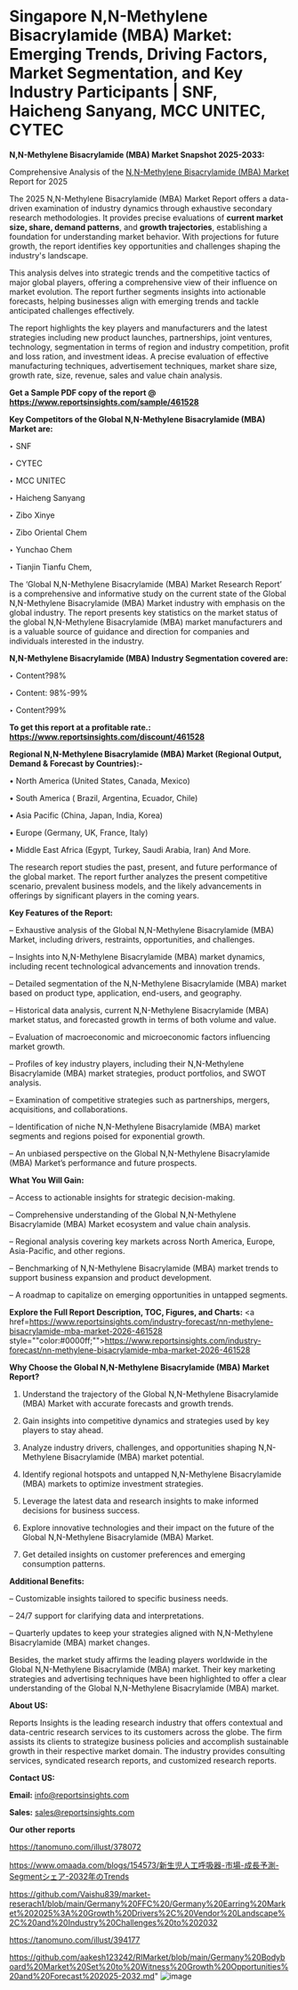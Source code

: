 # Singapore N,N-Methylene Bisacrylamide (MBA) Market: Emerging Trends, Driving Factors, Market Segmentation, and Key Industry Participants | SNF, Haicheng Sanyang, MCC UNITEC, CYTEC

<strong>N,N-Methylene Bisacrylamide (MBA) Market Snapshot 2025-2033:</strong>

Comprehensive Analysis of the <a href=https://www.reportsinsights.com/sample/461528>N,N-Methylene Bisacrylamide (MBA) Market</a> Report for 2025

The 2025 N,N-Methylene Bisacrylamide (MBA) Market Report offers a data-driven examination of industry dynamics through exhaustive secondary research methodologies. It provides precise evaluations of <strong>current market size, share, demand patterns</strong>, and <strong>growth trajectories</strong>, establishing a foundation for understanding market behavior. With projections for future growth, the report identifies key opportunities and challenges shaping the industry's landscape.

This analysis delves into strategic trends and the competitive tactics of major global players, offering a comprehensive view of their influence on market evolution. The report further segments insights into actionable forecasts, helping businesses align with emerging trends and tackle anticipated challenges effectively.

The report highlights the key players and manufacturers and the latest strategies including new product launches, partnerships, joint ventures, technology, segmentation in terms of region and industry competition, profit and loss ration, and investment ideas. A precise evaluation of effective manufacturing techniques, advertisement techniques, market share size, growth rate, size, revenue, sales and value chain analysis.

<strong>Get a Sample PDF copy of the report @ <a href=https://www.reportsinsights.com/sample/461528 style=color:#0000ff;>https://www.reportsinsights.com/sample/461528</a></strong>

<strong>Key Competitors of the Global N,N-Methylene Bisacrylamide (MBA) Market are:</strong>

‣ SNF

‣ CYTEC

‣ MCC UNITEC

‣ Haicheng Sanyang

‣ Zibo Xinye

‣ Zibo Oriental Chem

‣ Yunchao Chem

‣ Tianjin Tianfu Chem,

The ‘Global N,N-Methylene Bisacrylamide (MBA) Market Research Report’ is a comprehensive and informative study on the current state of the Global N,N-Methylene Bisacrylamide (MBA) Market industry with emphasis on the global industry. The report presents key statistics on the market status of the global N,N-Methylene Bisacrylamide (MBA) market manufacturers and is a valuable source of guidance and direction for companies and individuals interested in the industry.

<strong>N,N-Methylene Bisacrylamide (MBA) Industry Segmentation covered are:</strong>

‣ Content?98%

‣ Content: 98%-99%

‣ Content?99%

<strong>To get this report at a profitable rate.: <a href=https://www.reportsinsights.com/discount/461528 style=color:#0000ff;>https://www.reportsinsights.com/discount/461528</a></strong>

<strong>Regional N,N-Methylene Bisacrylamide (MBA) Market (Regional Output, Demand &amp; Forecast by Countries):-</strong>

• North America (United States, Canada, Mexico)

• South America ( Brazil, Argentina, Ecuador, Chile)

• Asia Pacific (China, Japan, India, Korea)

• Europe (Germany, UK, France, Italy)

• Middle East Africa (Egypt, Turkey, Saudi Arabia, Iran) And More.

The research report studies the past, present, and future performance of the global market. The report further analyzes the present competitive scenario, prevalent business models, and the likely advancements in offerings by significant players in the coming years.

<strong>Key Features of the Report:</strong>

– Exhaustive analysis of the Global N,N-Methylene Bisacrylamide (MBA) Market, including drivers, restraints, opportunities, and challenges.

– Insights into N,N-Methylene Bisacrylamide (MBA) market dynamics, including recent technological advancements and innovation trends.

– Detailed segmentation of the N,N-Methylene Bisacrylamide (MBA) market based on product type, application, end-users, and geography.

– Historical data analysis, current N,N-Methylene Bisacrylamide (MBA) market status, and forecasted growth in terms of both volume and value.

– Evaluation of macroeconomic and microeconomic factors influencing market growth.

– Profiles of key industry players, including their N,N-Methylene Bisacrylamide (MBA) market strategies, product portfolios, and SWOT analysis.

– Examination of competitive strategies such as partnerships, mergers, acquisitions, and collaborations.

– Identification of niche N,N-Methylene Bisacrylamide (MBA) market segments and regions poised for exponential growth.

– An unbiased perspective on the Global N,N-Methylene Bisacrylamide (MBA) Market’s performance and future prospects.

<strong>What You Will Gain:</strong>

– Access to actionable insights for strategic decision-making.

– Comprehensive understanding of the Global N,N-Methylene Bisacrylamide (MBA) Market ecosystem and value chain analysis.

– Regional analysis covering key markets across North America, Europe, Asia-Pacific, and other regions.

– Benchmarking of N,N-Methylene Bisacrylamide (MBA) market trends to support business expansion and product development.

– A roadmap to capitalize on emerging opportunities in untapped segments.

<strong>Explore the Full Report Description, TOC, Figures, and Charts:</strong>
<a href=https://www.reportsinsights.com/industry-forecast/nn-methylene-bisacrylamide-mba-market-2026-461528 style=""color:#0000ff;"">https://www.reportsinsights.com/industry-forecast/nn-methylene-bisacrylamide-mba-market-2026-461528</a>

<strong>Why Choose the Global N,N-Methylene Bisacrylamide (MBA) Market Report?</strong>

1. Understand the trajectory of the Global N,N-Methylene Bisacrylamide (MBA) Market with accurate forecasts and growth trends.

2. Gain insights into competitive dynamics and strategies used by key players to stay ahead.

3. Analyze industry drivers, challenges, and opportunities shaping N,N-Methylene Bisacrylamide (MBA) market potential.

4. Identify regional hotspots and untapped N,N-Methylene Bisacrylamide (MBA) markets to optimize investment strategies.

5. Leverage the latest data and research insights to make informed decisions for business success.

6. Explore innovative technologies and their impact on the future of the Global N,N-Methylene Bisacrylamide (MBA) Market.

7. Get detailed insights on customer preferences and emerging consumption patterns.

<strong>Additional Benefits:</strong>

– Customizable insights tailored to specific business needs.

– 24/7 support for clarifying data and interpretations.

– Quarterly updates to keep your strategies aligned with N,N-Methylene Bisacrylamide (MBA) market changes.

Besides, the market study affirms the leading players worldwide in the Global N,N-Methylene Bisacrylamide (MBA) market. Their key marketing strategies and advertising techniques have been highlighted to offer a clear understanding of the Global N,N-Methylene Bisacrylamide (MBA) market.

<strong><strong>About US</strong>:</strong>

Reports Insights is the leading research industry that offers contextual and data-centric research services to its customers across the globe. The firm assists its clients to strategize business policies and accomplish sustainable growth in their respective market domain. The industry provides consulting services, syndicated research reports, and customized research reports.

<strong>Contact US:</strong>

<p class=><b>Email:</b> <a href=mailto:info@reportsinsights.com>info@reportsinsights.com</a></p>
<p class=><b>Sales:</b> <a href=mailto:sales@reportsinsights.com>sales@reportsinsights.com</a></p>

<strong>Our other reports</strong>

<a href=https://tanomuno.com/illust/378072>https://tanomuno.com/illust/378072</a>

<a href=https://www.omaada.com/blogs/154573/新生児人工呼吸器-市場-成長予測-Segmentシェア-2032年のTrends>https://www.omaada.com/blogs/154573/新生児人工呼吸器-市場-成長予測-Segmentシェア-2032年のTrends</a>

<a href=https://github.com/Vaishu839/market-reserach1/blob/main/Germany%20FFC%20/Germany%20Earring%20Market%202025%3A%20Growth%20Drivers%2C%20Vendor%20Landscape%2C%20and%20Industry%20Challenges%20to%202032>https://github.com/Vaishu839/market-reserach1/blob/main/Germany%20FFC%20/Germany%20Earring%20Market%202025%3A%20Growth%20Drivers%2C%20Vendor%20Landscape%2C%20and%20Industry%20Challenges%20to%202032</a>

<a href=https://tanomuno.com/illust/394177>https://tanomuno.com/illust/394177</a>

<a href=https://github.com/aakesh123242/RIMarket/blob/main/Germany%20Bodyboard%20Market%20Set%20to%20Witness%20Growth%20Opportunities%20and%20Forecast%202025-2032.md>https://github.com/aakesh123242/RIMarket/blob/main/Germany%20Bodyboard%20Market%20Set%20to%20Witness%20Growth%20Opportunities%20and%20Forecast%202025-2032.md</a>"
![image](https://github.com/user-attachments/assets/456a35a2-3ff8-4410-a7b5-89f2eee315fd)
